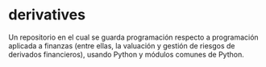 # derivatives

Un repositorio en el cual se guarda programación respecto a programación aplicada a finanzas (entre ellas, la valuación y gestión de riesgos de derivados financieros), usando Python y módulos comunes de Python.

